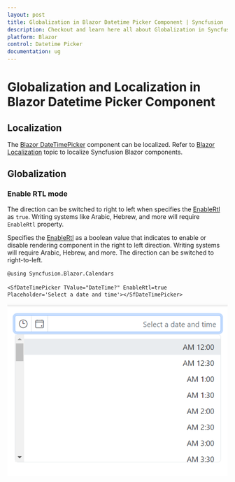 ```yaml
---
layout: post
title: Globalization in Blazor Datetime Picker Component | Syncfusion
description: Checkout and learn here all about Globalization in Syncfusion Blazor Datetime Picker component and more.
platform: Blazor
control: Datetime Picker 
documentation: ug
---
```


# Globalization and Localization in Blazor Datetime Picker Component

## Localization

The [Blazor DateTimePicker](https://www.syncfusion.com/blazor-components/blazor-datetime-picker) component can be localized. Refer to [Blazor Localization](https://blazor.syncfusion.com/documentation/common/localization) topic to localize Syncfusion Blazor components.

## Globalization

### Enable RTL mode

The direction can be switched to right to left when specifies the [EnableRtl](https://help.syncfusion.com/cr/blazor/Syncfusion.Blazor.Calendars.SfDateTimePicker-1.html#Syncfusion_Blazor_Calendars_SfDateTimePicker_1_EnableRtl) as `true`. Writing systems like Arabic, Hebrew, and more will require `EnableRtl` property.

Specifies the [EnableRtl](https://help.syncfusion.com/cr/blazor/Syncfusion.Blazor.Calendars.SfDateTimePicker-1.html#Syncfusion_Blazor_Calendars_SfDateTimePicker_1_EnableRtl) as a boolean value that indicates to enable or disable rendering component in the right to left direction. Writing systems will require Arabic, Hebrew, and more. The direction can be switched to right-to-left.

```cshtml
@using Syncfusion.Blazor.Calendars

<SfDateTimePicker TValue="DateTime?" EnableRtl=true Placeholder='Select a date and time'></SfDateTimePicker>

```

![Right to Left in Blazor DateTimePicker with Arabic Culture](./images/blazor-datetimepicker-right-to-left.png)

